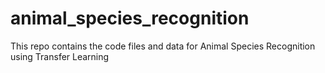# animal_species_recognition
This repo contains the code files and data for Animal Species Recognition using Transfer Learning
